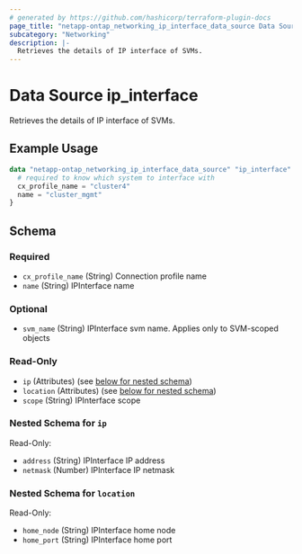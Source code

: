 ```yaml
---
# generated by https://github.com/hashicorp/terraform-plugin-docs
page_title: "netapp-ontap_networking_ip_interface_data_source Data Source - terraform-provider-netapp-ontap"
subcategory: "Networking"
description: |-
  Retrieves the details of IP interface of SVMs.
---
```


# Data Source ip_interface

Retrieves the details of IP interface of SVMs.

## Example Usage
```terraform
data "netapp-ontap_networking_ip_interface_data_source" "ip_interface" {
  # required to know which system to interface with
  cx_profile_name = "cluster4"
  name = "cluster_mgmt"
}
```


<!-- schema generated by tfplugindocs -->
## Schema

### Required

- `cx_profile_name` (String) Connection profile name
- `name` (String) IPInterface name

### Optional

- `svm_name` (String) IPInterface svm name. Applies only to SVM-scoped objects

### Read-Only

- `ip` (Attributes) (see [below for nested schema](#nestedatt--ip))
- `location` (Attributes) (see [below for nested schema](#nestedatt--location))
- `scope` (String) IPInterface scope

<a id="nestedatt--ip"></a>
### Nested Schema for `ip`

Read-Only:

- `address` (String) IPInterface IP address
- `netmask` (Number) IPInterface IP netmask


<a id="nestedatt--location"></a>
### Nested Schema for `location`

Read-Only:

- `home_node` (String) IPInterface home node
- `home_port` (String) IPInterface home port



